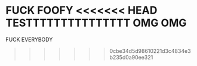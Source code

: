 FUCK FOOFY
<<<<<<< HEAD
TESTTTTTTTTTTTTTTT OMG OMG
=======
FUCK EVERYBODY
>>>>>>> 0cbe34d5d98610221d3c4834e3b235d0a90ee321
